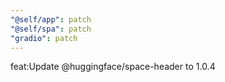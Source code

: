 ```yaml
---
"@self/app": patch
"@self/spa": patch
"gradio": patch
---
```


feat:Update @huggingface/space-header to 1.0.4
